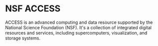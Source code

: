 # NSF ACCESS
ACCESS is an advanced computing and data resource supported by the National Science Foundation (NSF). It's a collection of integrated digital resources and services, including supercomputers, visualization, and storage systems.
